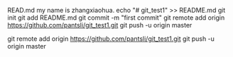 READ.md
my name is zhangxiaohua.
echo "# git_test1" >> README.md
git init
git add README.md
git commit -m "first commit"
git remote add origin https://github.com/pantsli/git_test1.git
git push -u origin master

git remote add origin https://github.com/pantsli/git_test1.git
git push -u origin master